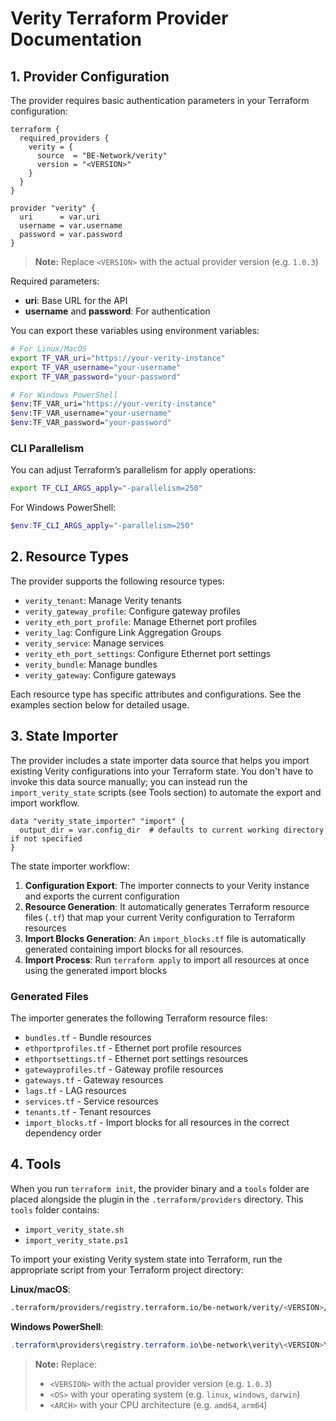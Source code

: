 # Verity Terraform Provider Documentation

## 1. Provider Configuration

The provider requires basic authentication parameters in your Terraform configuration:

```hcl
terraform {
  required_providers {
    verity = {
      source  = "BE-Network/verity"
      version = "<VERSION>"
    }
  }
}

provider "verity" {
  uri      = var.uri
  username = var.username
  password = var.password
}
```
> **Note:** Replace `<VERSION>` with the actual provider version (e.g. `1.0.3`)

Required parameters:
- **uri**: Base URL for the API
- **username** and **password**: For authentication

You can export these variables using environment variables:

```bash
# For Linux/MacOS
export TF_VAR_uri="https://your-verity-instance"
export TF_VAR_username="your-username"
export TF_VAR_password="your-password"

# For Windows PowerShell
$env:TF_VAR_uri="https://your-verity-instance"
$env:TF_VAR_username="your-username"
$env:TF_VAR_password="your-password"
```

### CLI Parallelism

You can adjust Terraform’s parallelism for apply operations:

```bash
export TF_CLI_ARGS_apply="-parallelism=250"
```

For Windows PowerShell:

```powershell
$env:TF_CLI_ARGS_apply="-parallelism=250"
```

## 2. Resource Types

The provider supports the following resource types:

- `verity_tenant`: Manage Verity tenants
- `verity_gateway_profile`: Configure gateway profiles
- `verity_eth_port_profile`: Manage Ethernet port profiles
- `verity_lag`: Configure Link Aggregation Groups
- `verity_service`: Manage services
- `verity_eth_port_settings`: Configure Ethernet port settings
- `verity_bundle`: Manage bundles
- `verity_gateway`: Configure gateways

Each resource type has specific attributes and configurations. See the examples section below for detailed usage.

## 3. State Importer

The provider includes a state importer data source that helps you import existing Verity configurations into your Terraform state.
You don't have to invoke this data source manually; you can instead run the `import_verity_state` scripts (see Tools section) to automate the export and import workflow.

```hcl
data "verity_state_importer" "import" {
  output_dir = var.config_dir  # defaults to current working directory if not specified
}
```

The state importer workflow:

1. **Configuration Export**: The importer connects to your Verity instance and exports the current configuration
2. **Resource Generation**: It automatically generates Terraform resource files (`.tf`) that map your current Verity configuration to Terraform resources
3. **Import Blocks Generation**: An `import_blocks.tf` file is automatically generated containing import blocks for all resources.
4. **Import Process**: Run `terraform apply` to import all resources at once using the generated import blocks

### Generated Files
The importer generates the following Terraform resource files:
- `bundles.tf` - Bundle resources
- `ethportprofiles.tf` - Ethernet port profile resources
- `ethportsettings.tf` - Ethernet port settings resources
- `gatewayprofiles.tf` - Gateway profile resources
- `gateways.tf` - Gateway resources
- `lags.tf` - LAG resources
- `services.tf` - Service resources
- `tenants.tf` - Tenant resources
- `import_blocks.tf` - Import blocks for all resources in the correct dependency order


## 4. Tools

When you run `terraform init`, the provider binary and a `tools` folder are placed alongside the plugin in the `.terraform/providers` directory. This `tools` folder contains:

- `import_verity_state.sh`
- `import_verity_state.ps1`

To import your existing Verity system state into Terraform, run the appropriate script from your Terraform project directory:

**Linux/macOS**:
```bash
.terraform/providers/registry.terraform.io/be-network/verity/<VERSION>/<OS>_<ARCH>/tools/import_verity_state.sh
```

**Windows PowerShell**:
```powershell
.terraform\providers\registry.terraform.io\be-network\verity\<VERSION>\<OS>_<ARCH>\tools\import_verity_state.ps1
```
> **Note:** Replace:
> - `<VERSION>` with the actual provider version (e.g. `1.0.3`)
> - `<OS>` with your operating system (e.g. `linux`, `windows`, `darwin`)
> - `<ARCH>` with your CPU architecture (e.g. `amd64`, `arm64`)
